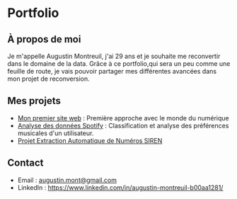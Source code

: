 # Portfolio 

## À propos de moi
Je m'appelle Augustin Montreuil, j'ai 29 ans et je souhaite me reconvertir dans le domaine de la data. Grâce à ce portfolio,qui sera un peu comme une feuille de route, je vais pouvoir partager mes différentes avancées dans mon projet de reconversion.  

## Mes projets
- [Mon premier site web](https://github.com/augu-gif/mon-premier-site-web/blob/main/README.md) : Première approche avec le monde du numérique
- [Analyse des données Spotify]( https://github.com/augu-gif/projet-spotify/blob/main/README.md) : Classification et analyse des préférences musicales d'un utilisateur.
- [Projet Extraction Automatique de Numéros SIREN](https://github.com/augu-gif/Projet_Numero_de_SIREN)


## Contact
- Email : augustin.mont@gmail.com
- LinkedIn : https://www.linkedin.com/in/augustin-montreuil-b00aa1281/

